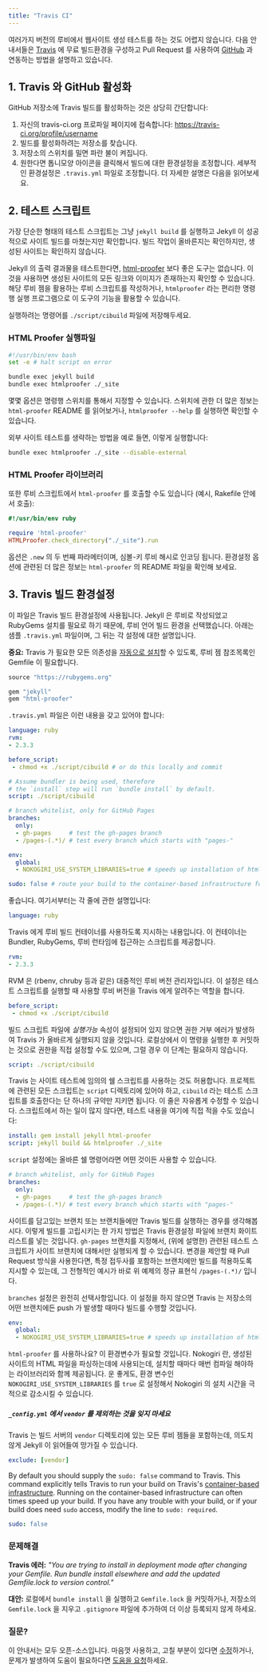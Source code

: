 ```yaml
---
title: "Travis CI"
---
```


<!--
You can easily test your website build against one or more versions of Ruby.
The following guide will show you how to set up a free build environment on
[Travis][travis], with [GitHub][github] integration for pull requests.
-->
여러가지 버전의 루비에서 웹사이트 생성 테스트를 하는 것도 어렵지 않습니다.
다음 안내서들은 [Travis][travis] 에 무료 빌드환경을 구성하고 Pull Request 를
사용하여 [GitHub][github] 과 연동하는 방법을 설명하고 있습니다.

[travis]: https://travis-ci.org/
[github]: https://github.com/

<!--
## 1. Enabling Travis and GitHub
-->
## 1. Travis 와 GitHub 활성화

<!--
Enabling Travis builds for your GitHub repository is pretty simple:
-->
GitHub 저장소에 Travis 빌드를 활성화하는 것은 상당히 간단합니다:

<!--
1. Go to your profile on travis-ci.org: https://travis-ci.org/profile/username
2. Find the repository for which you're interested in enabling builds.
3. Flick the repository switch on so that it turns blue.
4. Optionally configure the build by clicking on the gear icon. Further
   configuration happens via your `.travis.yml` file. More details below.
-->
1. 자신의 travis-ci.org 프로파일 페이지에 접속합니다: https://travis-ci.org/profile/username
2. 빌드를 활성화하려는 저장소를 찾습니다.
3. 저장소의 스위치를 밀면 파란 불이 켜집니다.
4. 원한다면 톱니모양 아이콘을 클릭해서 빌드에 대한 환경설정을 조정합니다.
   세부적인 환경설정은 `.travis.yml` 파일로 조정합니다. 더 자세한 설명은 다음을
   읽어보세요.

<!--
## 2. The Test Script
-->
## 2. 테스트 스크립트

<!--
The simplest test script simply runs `jekyll build` and ensures that Jekyll
doesn't fail to build the site. It doesn't check the resulting site, but it
does ensure things are built properly.
-->
가장 단순한 형태의 테스트 스크립트는 그냥 `jekyll build` 를 실행하고 Jekyll 이
성공적으로 사이트 빌드를 마쳤는지만 확인합니다. 빌드 작업이 올바른지는
확인하지만, 생성된 사이트는 확인하지 않습니다.

<!--
When testing Jekyll output, there is no better tool than [html-proofer][html-proofer].
This tool checks your resulting site to ensure all links and images exist.
Utilize it either with the convenient `htmlproofer` command-line executable,
or write a Ruby script which utilizes the gem.
-->
Jekyll 의 출력 결과물을 테스트한다면, [html-proofer][html-proofer] 보다 좋은 도구는
없습니다. 이것을 사용하면 생성된 사이트의 모든 링크와 이미지가 존재하는지 확인할
수 있습니다. 해당 루비 젬을 활용하는 루비 스크립트를 작성하거나, `htmlproofer` 라는
편리한 명령행 실행 프로그램으로 이 도구의 기능을 활용할 수 있습니다.

<!--
Save the commands you want to run and succeed in a file: `./script/cibuild`
-->
실행하려는 명령어를 `./script/cibuild` 파일에 저장해두세요.

<!--
### The HTML Proofer Executable
-->
### HTML Proofer 실행파일

```sh
#!/usr/bin/env bash
set -e # halt script on error

bundle exec jekyll build
bundle exec htmlproofer ./_site
```

<!--
Some options can be specified via command-line switches. Check out the
`html-proofer` README for more information about these switches, or run
`htmlproofer --help` locally.
-->
몇몇 옵션은 명령행 스위치를 통해서 지정할 수 있습니다. 스위치에 관한 더 많은
정보는 `html-proofer` README 를 읽어보거나, `htmlproofer --help` 를 실행하면
확인할 수 있습니다.

<!--
For example to avoid testing external sites, use this command:
-->
외부 사이트 테스트를 생략하는 방법을 예로 들면, 이렇게 실행합니다:

```sh
bundle exec htmlproofer ./_site --disable-external
```

<!--
### The HTML Proofer Library
-->
### HTML Proofer 라이브러리

<!--
You can also invoke `html-proofer` in Ruby scripts (e.g. in a Rakefile):
-->
또한 루비 스크립트에서 `html-proofer` 를 호출할 수도 있습니다 (예시, Rakefile 안에서 호출):

```ruby
#!/usr/bin/env ruby

require 'html-proofer'
HTMLProofer.check_directory("./_site").run
```

<!--
Options are given as a second argument to `.new`, and are encoded in a
symbol-keyed Ruby Hash. For more information about the configuration options,
check out `html-proofer`'s README file.
-->
옵션은 `.new` 의 두 번째 파라메터이며, 심볼-키 루비 해시로 인코딩 됩니다.
환경설정 옵션에 관련된 더 많은 정보는 `html-proofer` 의 README 파일을 확인해
보세요.

[html-proofer]: https://github.com/gjtorikian/html-proofer

<!--
## 3. Configuring Your Travis Builds
-->
## 3. Travis 빌드 환경설정

<!--
This file is used to configure your Travis builds. Because Jekyll is built
with Ruby and requires RubyGems to install, we use the Ruby language build
environment. Below is a sample `.travis.yml` file, followed by
an explanation of each line.
-->
이 파일은 Travis 빌드 환경설정에 사용됩니다. Jekyll 은 루비로 작성되었고
RubyGems 설치를 필요로 하기 때문에, 루비 언어 빌드 환경을 선택했습니다.
아래는 샘플 `.travis.yml` 파일이며, 그 뒤는 각 설정에 대한
설명입니다.

<!--
**Note:** You will need a Gemfile as well, [Travis will automatically install](https://docs.travis-ci.com/user/languages/ruby/#Dependency-Management) the dependencies based on the referenced gems:
-->
**중요:** Travis 가 필요한 모든 의존성을 [자동으로 설치](https://docs.travis-ci.com/user/languages/ruby/#Dependency-Management)할 수 있도록, 루비 젬 참조목록인 Gemfile 이 필요합니다.

```ruby
source "https://rubygems.org"

gem "jekyll"
gem "html-proofer"
```

<!--
Your `.travis.yml` file should look like this:
-->
`.travis.yml` 파일은 이런 내용을 갖고 있어야 합니다:

```yaml
language: ruby
rvm:
- 2.3.3

before_script:
 - chmod +x ./script/cibuild # or do this locally and commit

# Assume bundler is being used, therefore
# the `install` step will run `bundle install` by default.
script: ./script/cibuild

# branch whitelist, only for GitHub Pages
branches:
  only:
  - gh-pages     # test the gh-pages branch
  - /pages-(.*)/ # test every branch which starts with "pages-"

env:
  global:
  - NOKOGIRI_USE_SYSTEM_LIBRARIES=true # speeds up installation of html-proofer

sudo: false # route your build to the container-based infrastructure for a faster build
```

<!--
Ok, now for an explanation of each line:
-->
좋습니다. 여기서부터는 각 줄에 관한 설명입니다:

```yaml
language: ruby
```

<!--
This line tells Travis to use a Ruby build container. It gives your script
access to Bundler, RubyGems, and a Ruby runtime.
-->
Travis 에게 루비 빌드 컨테이너를 사용하도록 지시하는 내용입니다. 이
컨테이너는 Bundler, RubyGems, 루비 런타임에 접근하는 스크립트를 제공합니다.

```yaml
rvm:
- 2.3.3
```

<!--
RVM is a popular Ruby Version Manager (like rbenv, chruby, etc). This
directive tells Travis the Ruby version to use when running your test
script.
-->
RVM 은 (rbenv, chruby 등과 같은) 대중적인 루비 버전 관리자입니다. 이 설정은
테스트 스크립트를 실행할 때 사용할 루비 버전을 Travis 에게 알려주는 역할을
합니다.

```yaml
before_script:
 - chmod +x ./script/cibuild
```

<!--
The build script file needs to have the *executable* attribute set or
Travis will fail with a permission denied error. You can also run this
locally and commit the permissions directly, thus rendering this step
irrelevant.
-->
빌드 스크립트 파일에 *실행가능* 속성이 설정되어 있지 않으면 권한 거부 에러가
발생하여 Travis 가 올바르게 실행되지 않을 것입니다. 로컬상에서 이 명령을 실행한
후 커밋하는 것으로 권한을 직접 설정할 수도 있으며, 그럴 경우 이 단계는 필요하지
않습니다.

```yaml
script: ./script/cibuild
```

<!--
Travis allows you to run any arbitrary shell script to test your site. One
convention is to put all scripts for your project in the `script`
directory, and to call your test script `cibuild`. This line is completely
customizable. If your script won't change much, you can write your test
incantation here directly:
-->
Travis 는 사이트 테스트에 임의의 쉘 스크립트를 사용하는 것도 허용합니다.
프로젝트에 관련된 모든 스크립트는 `script` 디렉토리에 있어야 하고, `cibuild`
라는 테스트 스크립트를 호출한다는 단 하나의 규약만 지키면 됩니다. 이 줄은
자유롭게 수정할 수 있습니다. 스크립트에서 하는 일이 많지 않다면, 테스트 내용을
여기에 직접 적을 수도 있습니다:

```yaml
install: gem install jekyll html-proofer
script: jekyll build && htmlproofer ./_site
```

<!--
The `script` directive can be absolutely any valid shell command.
-->
`script` 설정에는 올바른 쉘 명령어라면 어떤 것이든 사용할 수 있습니다.

```yaml
# branch whitelist, only for GitHub Pages
branches:
  only:
  - gh-pages     # test the gh-pages branch
  - /pages-(.*)/ # test every branch which starts with "pages-"
```

<!--
You want to ensure the Travis builds for your site are being run only on
the branch or branches which contain your site. One means of ensuring this
isolation is including a branch whitelist in your Travis configuration
file. By specifying the `gh-pages` branch, you will ensure the associated
test script (discussed above) is only executed on site branches. If you use
a pull request flow for proposing changes, you may wish to enforce a
convention for your builds such that all branches containing edits are
prefixed, exemplified above with the `/pages-(.*)/` regular expression.
-->
사이트를 담고있는 브랜치 또는 브랜치들에만 Travis 빌드를 실행하는 경우를
생각해봅시다. 이렇게 빌드를 고립시키는 한 가지 방법은 Travis 환경설정 파일에
브랜치 화이트리스트를 넣는 것입니다.
`gh-pages` 브랜치를 지정해서, (위에 설명한) 관련된 테스트 스크립트가 사이트
브랜치에 대해서만 실행되게 할 수 있습니다.
변경을 제안할 때 Pull Request 방식을 사용한다면, 특정 접두사를 포함하는
브랜치에만 빌드를 적용하도록 지시할 수 있는데, 그 전형적인 예시가 바로 위 예제의
정규 표현식 `/pages-(.*)/` 입니다.

<!--
The `branches` directive is completely optional. Travis will build from every
push to any branch of your repo if leave it out.
-->
`branches` 설정은 완전히 선택사항입니다. 이 설정을 하지 않으면 Travis 는
저장소의 어떤 브랜치에든 push 가 발생할 때마다 빌드를 수행할 것입니다.

```yaml
env:
  global:
  - NOKOGIRI_USE_SYSTEM_LIBRARIES=true # speeds up installation of html-proofer
```

<!--
Using `html-proofer`? You'll want this environment variable. Nokogiri, used
to parse HTML files in your compiled site, comes bundled with libraries
which it must compile each time it is installed. Luckily, you can
dramatically decrease the install time of Nokogiri by setting the
environment variable `NOKOGIRI_USE_SYSTEM_LIBRARIES` to `true`.
-->
`html-proofer` 를 사용하나요? 이 환경변수가 필요할 것입니다. Nokogiri 란, 생성된
사이트의 HTML 파일을 파싱하는데에 사용되는데, 설치할 때마다 매번 컴파일 해야하는
라이브러리와 함께 제공됩니다. 운 좋게도, 환경 변수인
`NOKOGIRI_USE_SYSTEM_LIBRARIES` 를 `true` 로 설정해서 Nokogiri 의 설치 시간을
극적으로 감소시킬 수 있습니다.

<div class="note warning">
<!--
  <h5>Be sure to exclude <code>vendor</code> from your
   <code>_config.yml</code></h5>
  <p>Travis bundles all gems in the <code>vendor</code> directory on its build
   servers, which Jekyll will mistakenly read and explode on.</p>
-->
  <h5><code>_config.yml</code> 에서 <code>vendor</code> 를 제외하는 것을 잊지
   마세요</h5>
  <p>Travis 는 빌드 서버의 <code>vendor</code> 디렉토리에 있는 모든 루비 젬들을 포함하는데,
   의도치 않게 Jekyll 이 읽어들여 망가질 수 있습니다.</p>
</div>

```yaml
exclude: [vendor]
```

By default you should supply the `sudo: false` command to Travis. This command
explicitly tells Travis to run your build on Travis's [container-based
 infrastructure](https://docs.travis-ci.com/user/workers/container-based-infrastructure/#Routing-your-build-to-container-based-infrastructure). Running on the container-based infrastructure can often times
speed up your build. If you have any trouble with your build, or if your build
does need `sudo` access, modify the line to `sudo: required`.

```yaml
sudo: false
```

<!--
### Troubleshooting
-->
### 문제해결

<!--
**Travis error:** *"You are trying to install in deployment mode after changing
your Gemfile. Run bundle install elsewhere and add the updated Gemfile.lock
to version control."*
-->
**Travis 에러:** *"You are trying to install in deployment mode after changing
your Gemfile. Run bundle install elsewhere and add the updated Gemfile.lock
to version control."*

<!--
**Workaround:** Either run `bundle install` locally and commit your changes to
`Gemfile.lock`, or remove the `Gemfile.lock` file from your repository and add
an entry in the `.gitignore` file to avoid it from being checked in again.
-->
**대안:** 로컬에서 `bundle install` 을 실행하고 `Gemfile.lock` 을 커밋하거나,
저장소의 `Gemfile.lock` 을 지우고 `.gitignore` 파일에 추가하여 더 이상 등록되지
않게 하세요.

<!--
### Questions?
-->
### 질문?

<!--
This entire guide is open-source. Go ahead and [edit it][3] if you have a
fix or [ask for help][4] if you run into trouble and need some help.
-->
이 안내서는 모두 오픈-소스입니다. 마음껏 사용하고, 고칠 부분이 있다면
[수정][3]하거나, 문제가 발생하여 도움이 필요하다면 [도움을 요청][4]하세요.

[3]: https://github.com/jekyll/jekyll/edit/master/docs/_docs/continuous-integration/travis-ci.md
[4]: https://jekyllrb.com/help/
